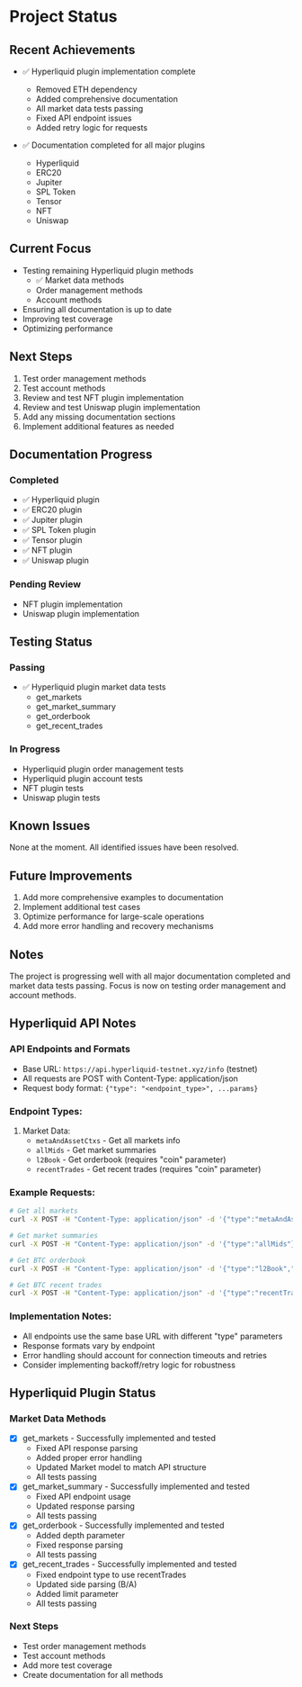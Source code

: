# Project Status

## Recent Achievements

- ✅ Hyperliquid plugin implementation complete
  - Removed ETH dependency
  - Added comprehensive documentation
  - All market data tests passing
  - Fixed API endpoint issues
  - Added retry logic for requests

- ✅ Documentation completed for all major plugins
  - Hyperliquid
  - ERC20
  - Jupiter
  - SPL Token
  - Tensor
  - NFT
  - Uniswap

## Current Focus

- Testing remaining Hyperliquid plugin methods
  - ✅ Market data methods
  - Order management methods
  - Account methods
- Ensuring all documentation is up to date
- Improving test coverage
- Optimizing performance

## Next Steps

1. Test order management methods
2. Test account methods
3. Review and test NFT plugin implementation
4. Review and test Uniswap plugin implementation
5. Add any missing documentation sections
6. Implement additional features as needed

## Documentation Progress

### Completed
- ✅ Hyperliquid plugin
- ✅ ERC20 plugin
- ✅ Jupiter plugin
- ✅ SPL Token plugin
- ✅ Tensor plugin
- ✅ NFT plugin
- ✅ Uniswap plugin

### Pending Review
- NFT plugin implementation
- Uniswap plugin implementation

## Testing Status

### Passing
- ✅ Hyperliquid plugin market data tests
  - get_markets
  - get_market_summary
  - get_orderbook
  - get_recent_trades

### In Progress
- Hyperliquid plugin order management tests
- Hyperliquid plugin account tests
- NFT plugin tests
- Uniswap plugin tests

## Known Issues

None at the moment. All identified issues have been resolved.

## Future Improvements

1. Add more comprehensive examples to documentation
2. Implement additional test cases
3. Optimize performance for large-scale operations
4. Add more error handling and recovery mechanisms

## Notes

The project is progressing well with all major documentation completed and market data tests passing. Focus is now on testing order management and account methods.

## Hyperliquid API Notes

### API Endpoints and Formats
- Base URL: `https://api.hyperliquid-testnet.xyz/info` (testnet)
- All requests are POST with Content-Type: application/json
- Request body format: `{"type": "<endpoint_type>", ...params}`

### Endpoint Types:
1. Market Data:
   - `metaAndAssetCtxs` - Get all markets info
   - `allMids` - Get market summaries
   - `l2Book` - Get orderbook (requires "coin" parameter)
   - `recentTrades` - Get recent trades (requires "coin" parameter)

### Example Requests:
```bash
# Get all markets
curl -X POST -H "Content-Type: application/json" -d '{"type":"metaAndAssetCtxs"}' https://api.hyperliquid-testnet.xyz/info

# Get market summaries
curl -X POST -H "Content-Type: application/json" -d '{"type":"allMids"}' https://api.hyperliquid-testnet.xyz/info

# Get BTC orderbook
curl -X POST -H "Content-Type: application/json" -d '{"type":"l2Book","coin":"BTC"}' https://api.hyperliquid-testnet.xyz/info

# Get BTC recent trades
curl -X POST -H "Content-Type: application/json" -d '{"type":"recentTrades","coin":"BTC"}' https://api.hyperliquid-testnet.xyz/info
```

### Implementation Notes:
- All endpoints use the same base URL with different "type" parameters
- Response formats vary by endpoint
- Error handling should account for connection timeouts and retries
- Consider implementing backoff/retry logic for robustness

## Hyperliquid Plugin Status

### Market Data Methods
- [x] get_markets - Successfully implemented and tested
  - Fixed API response parsing
  - Added proper error handling
  - Updated Market model to match API structure
  - All tests passing
- [x] get_market_summary - Successfully implemented and tested
  - Fixed API endpoint usage
  - Updated response parsing
  - All tests passing
- [x] get_orderbook - Successfully implemented and tested
  - Added depth parameter
  - Fixed response parsing
  - All tests passing
- [x] get_recent_trades - Successfully implemented and tested
  - Fixed endpoint type to use recentTrades
  - Updated side parsing (B/A)
  - Added limit parameter
  - All tests passing

### Next Steps
- Test order management methods
- Test account methods
- Add more test coverage
- Create documentation for all methods
  
